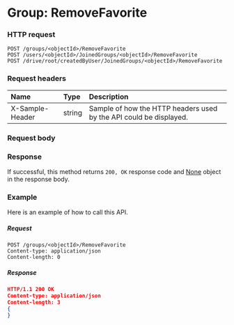 # Group: RemoveFavorite


### HTTP request
```http
POST /groups/<objectId>/RemoveFavorite
POST /users/<objectId>/JoinedGroups/<objectId>/RemoveFavorite
POST /drive/root/createdByUser/JoinedGroups/<objectId>/RemoveFavorite

```
### Request headers
| Name       | Type | Description|
|:---------------|:--------|:----------|
| X-Sample-Header  | string  | Sample of how the HTTP headers used by the API could be displayed.|

### Request body

### Response
If successful, this method returns `200, OK` response code and [None](../resources/none.md) object in the response body.

### Example
Here is an example of how to call this API.
##### Request
```http
POST /groups/<objectId>/RemoveFavorite
Content-type: application/json
Content-length: 0
```
##### Response
```json
HTTP/1.1 200 OK
Content-type: application/json
Content-length: 3
{
}
```

<!-- uuid: 3dc05c74-7119-42dc-968a-117646af1f4d
2015-10-09 18:34:12 UTC -->